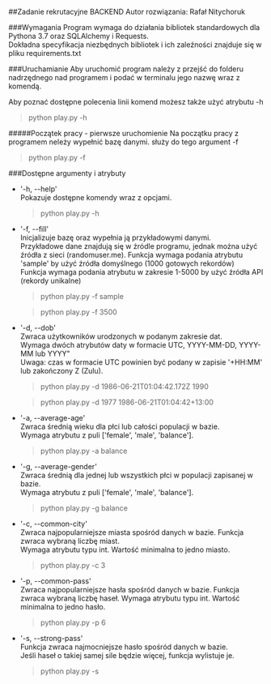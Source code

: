 ##Zadanie rekrutacyjne BACKEND
Autor rozwiązania: Rafał Nitychoruk

###Wymagania
Program wymaga do działania bibliotek standardowych dla Pythona 3.7 oraz SQLAlchemy i Requests.<br>
Dokładna specyfikacja niezbędnych bibliotek i ich zaleźności znajduje się w pliku requirements.txt


###Uruchamianie
Aby uruchomić program należy z przejść do folderu nadrzędnego nad programem i podać w terminalu jego nazwę wraz z komendą.

Aby poznać dostępne polecenia linii komend możesz także użyć atrybutu -h <br>
   >python play.py -h

#####Początek pracy - pierwsze uruchomienie
Na początku pracy z programem neleży wypełnić bazę danymi.
służy do tego argument -f
   >python play.py -f



###Dostępne argumenty i atrybuty

* '-h, --help' <br>
Pokazuje dostępne komendy wraz z opcjami.
    >python play.py -h
 
* '-f, --fill' <br>
Inicjalizuje bazę oraz wypełnia ją przykładowymi danymi. <br>
Przykładowe dane znajdują się w źródle programu, jednak można użyć źródła z sieci (randomuser.me).
Funkcja wymaga podania atrybutu 'sample' by użyć źródła domyślnego (1000 gotowych rekordów)<br>
Funkcja wymaga podania atrybutu w zakresie 1-5000 by użyć źródła API (rekordy unikalne)<br>
    >python play.py -f sample

    >python play.py -f 3500

* '-d, --dob' <br>
Zwraca użytkowników urodzonych w podanym zakresie dat. <br>
Wymaga dwóch atrybutów daty w formacie UTC, YYYY-MM-DD, YYYY-MM lub YYYY" <br>
Uwaga: czas w formacie UTC powinien być podany w zapisie '+HH:MM' lub zakończony Z (Zulu).
    >python play.py -d 1986-06-21T01:04:42.172Z 1990

    >python play.py -d 1977 1986-06-21T01:04:42+13:00

* '-a, --average-age' <br>
Zwraca średnią wieku dla płci lub całości populacji w bazie. <br>
Wymaga atrybutu z puli ['female', 'male', 'balance'].
    >python play.py -a balance

* '-g, --average-gender' <br>
Zwraca średnią dla jednej lub wszystkich płci w populacji zapisanej w bazie. <br>
Wymaga atrybutu z puli ['female', 'male', 'balance'].
    >python play.py -g balance

* '-c, --common-city' <br>
Zwraca najpopularniejsze miasta spośród danych w bazie. Funkcja zwraca wybraną liczbę miast. <br>
Wymaga atrybutu typu int. Wartość minimalna to jedno miasto.
    >python play.py -c 3
    
* '-p, --common-pass' <br>
Zwraca najpopularniejsze hasła spośród danych w bazie. Funkcja zwraca wybraną liczbę haseł.
Wymaga atrybutu typu int. Wartość minimalna to jedno hasło.
    >python play.py -p 6
    
* '-s, --strong-pass' <br>
Funkcja zwraca najmocniejsze hasło spośród danych w bazie. <br>
Jeśli haseł o takiej samej sile będzie więcej, funkcja wylistuje je.
    >python play.py -s    

